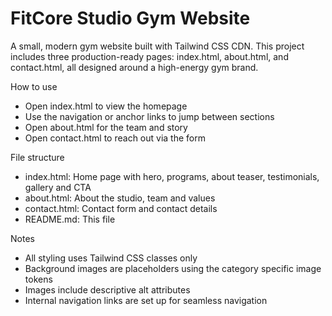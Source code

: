 # FitCore Studio Gym Website

A small, modern gym website built with Tailwind CSS CDN. This project includes three production-ready pages: index.html, about.html, and contact.html, all designed around a high-energy gym brand.

How to use
- Open index.html to view the homepage
- Use the navigation or anchor links to jump between sections
- Open about.html for the team and story
- Open contact.html to reach out via the form

File structure
- index.html: Home page with hero, programs, about teaser, testimonials, gallery and CTA
- about.html: About the studio, team and values
- contact.html: Contact form and contact details
- README.md: This file

Notes
- All styling uses Tailwind CSS classes only
- Background images are placeholders using the category specific image tokens
- Images include descriptive alt attributes
- Internal navigation links are set up for seamless navigation
